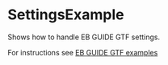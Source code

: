 ﻿# SettingsExample

Shows how to handle EB GUIDE GTF settings.

For instructions see [EB GUIDE GTF examples](../../readme.md)

